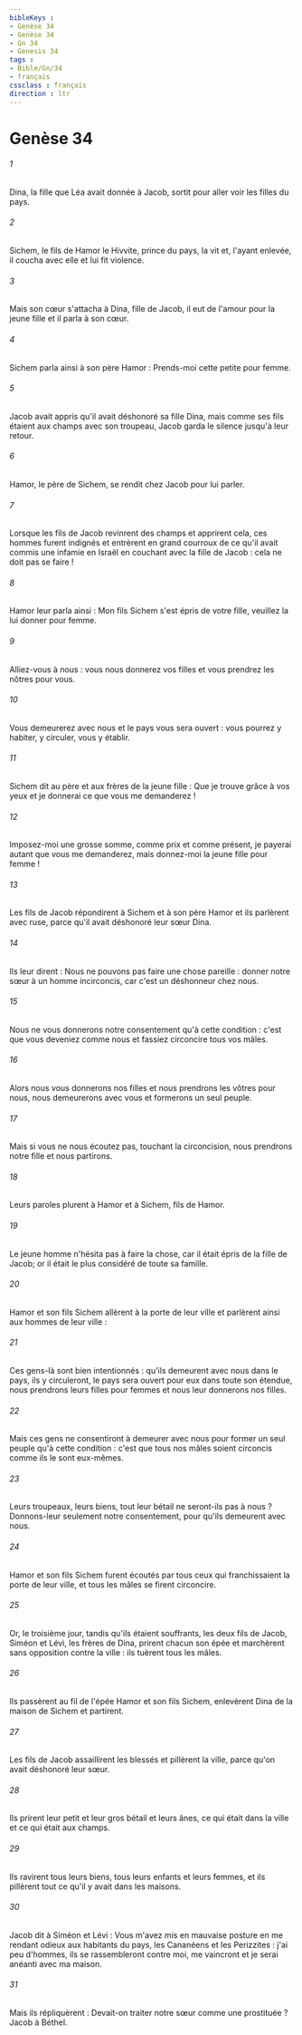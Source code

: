 ```yaml
---
bibleKeys : 
- Genèse 34
- Genèse 34
- Gn 34
- Genesis 34
tags : 
- Bible/Gn/34
- français
cssclass : français
direction : ltr
---
```


# Genèse 34

###### 1
Dina, la fille que Léa avait donnée à Jacob, sortit pour aller voir les filles du pays. 
###### 2
Sichem, le fils de Hamor le Hivvite, prince du pays, la vit et, l'ayant enlevée, il coucha avec elle et lui fit violence. 
###### 3
Mais son cœur s'attacha à Dina, fille de Jacob, il eut de l'amour pour la jeune fille et il parla à son cœur. 
###### 4
Sichem parla ainsi à son père Hamor : Prends-moi cette petite pour femme. 
###### 5
Jacob avait appris qu'il avait déshonoré sa fille Dina, mais comme ses fils étaient aux champs avec son troupeau, Jacob garda le silence jusqu'à leur retour.
###### 6
Hamor, le père de Sichem, se rendit chez Jacob pour lui parler. 
###### 7
Lorsque les fils de Jacob revinrent des champs et apprirent cela, ces hommes furent indignés et entrèrent en grand courroux de ce qu'il avait commis une infamie en Israël en couchant avec la fille de Jacob : cela ne doit pas se faire ! 
###### 8
Hamor leur parla ainsi : Mon fils Sichem s'est épris de votre fille, veuillez la lui donner pour femme. 
###### 9
Alliez-vous à nous : vous nous donnerez vos filles et vous prendrez les nôtres pour vous. 
###### 10
Vous demeurerez avec nous et le pays vous sera ouvert : vous pourrez y habiter, y circuler, vous y établir. 
###### 11
Sichem dit au père et aux frères de la jeune fille : Que je trouve grâce à vos yeux et je donnerai ce que vous me demanderez ! 
###### 12
Imposez-moi une grosse somme, comme prix et comme présent, je payerai autant que vous me demanderez, mais donnez-moi la jeune fille pour femme ! 
###### 13
Les fils de Jacob répondirent à Sichem et à son père Hamor et ils parlèrent avec ruse, parce qu'il avait déshonoré leur sœur Dina. 
###### 14
Ils leur dirent : Nous ne pouvons pas faire une chose pareille : donner notre sœur à un homme incirconcis, car c'est un déshonneur chez nous. 
###### 15
Nous ne vous donnerons notre consentement qu'à cette condition : c'est que vous deveniez comme nous et fassiez circoncire tous vos mâles. 
###### 16
Alors nous vous donnerons nos filles et nous prendrons les vôtres pour nous, nous demeurerons avec vous et formerons un seul peuple. 
###### 17
Mais si vous ne nous écoutez pas, touchant la circoncision, nous prendrons notre fille et nous partirons. 
###### 18
Leurs paroles plurent à Hamor et à Sichem, fils de Hamor. 
###### 19
Le jeune homme n'hésita pas à faire la chose, car il était épris de la fille de Jacob; or il était le plus considéré de toute sa famille.
###### 20
Hamor et son fils Sichem allèrent à la porte de leur ville et parlèrent ainsi aux hommes de leur ville : 
###### 21
Ces gens-là sont bien intentionnés : qu'ils demeurent avec nous dans le pays, ils y circuleront, le pays sera ouvert pour eux dans toute son étendue, nous prendrons leurs filles pour femmes et nous leur donnerons nos filles. 
###### 22
Mais ces gens ne consentiront à demeurer avec nous pour former un seul peuple qu'à cette condition : c'est que tous nos mâles soient circoncis comme ils le sont eux-mêmes. 
###### 23
Leurs troupeaux, leurs biens, tout leur bétail ne seront-ils pas à nous ? Donnons-leur seulement notre consentement, pour qu'ils demeurent avec nous. 
###### 24
Hamor et son fils Sichem furent écoutés par tous ceux qui franchissaient la porte de leur ville, et tous les mâles se firent circoncire.
###### 25
Or, le troisième jour, tandis qu'ils étaient souffrants, les deux fils de Jacob, Siméon et Lévi, les frères de Dina, prirent chacun son épée et marchèrent sans opposition contre la ville : ils tuèrent tous les mâles. 
###### 26
Ils passèrent au fil de l'épée Hamor et son fils Sichem, enlevèrent Dina de la maison de Sichem et partirent. 
###### 27
Les fils de Jacob assaillirent les blessés et pillèrent la ville, parce qu'on avait déshonoré leur sœur. 
###### 28
Ils prirent leur petit et leur gros bétail et leurs ânes, ce qui était dans la ville et ce qui était aux champs. 
###### 29
Ils ravirent tous leurs biens, tous leurs enfants et leurs femmes, et ils pillèrent tout ce qu'il y avait dans les maisons.
###### 30
Jacob dit à Siméon et Lévi : Vous m'avez mis en mauvaise posture en me rendant odieux aux habitants du pays, les Cananéens et les Perizzites : j'ai peu d'hommes, ils se rassembleront contre moi, me vaincront et je serai anéanti avec ma maison. 
###### 31
Mais ils répliquèrent : Devait-on traiter notre sœur comme une prostituée ? Jacob à Béthel.
